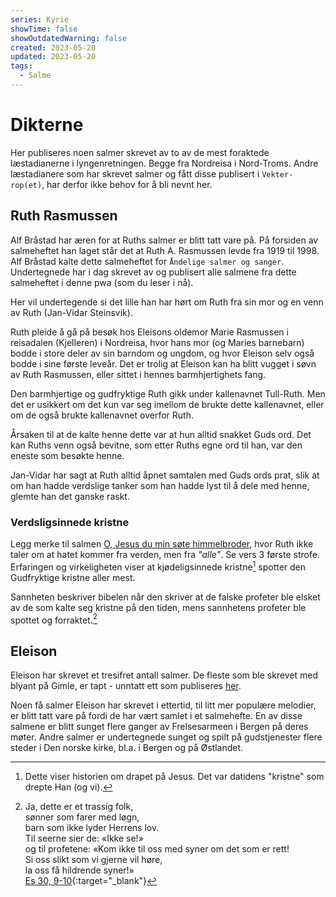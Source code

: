 ```yaml
---
series: Kyrie
showTime: false
showOutdatedWarning: false
created: 2023-05-20
updated: 2023-05-20
tags:
  - Salme
---
```


# Dikterne
Her publiseres noen salmer skrevet av to av de mest foraktede læstadianerne i lyngenretningen. Begge fra Nordreisa i Nord-Troms. Andre læstadianere som har skrevet salmer og fått disse publisert i `Vekter-rop(et)`, har derfor ikke behov for å bli nevnt her.

## Ruth Rasmussen
Alf Bråstad har æren for at Ruths salmer er blitt tatt vare på. På forsiden av salmeheftet han laget står det at Ruth A. Rasmussen levde fra 1919 til 1998. Alf Bråstad kalte dette salmeheftet for `Åndelige salmer og sanger`. Undertegnede har i dag skrevet av og publisert alle salmene fra dette salmeheftet i denne pwa (som du leser i nå).

Her vil undertegende si det lille han har hørt om Ruth fra sin mor og en venn av Ruth (Jan-Vidar Steinsvik).

Ruth pleide å gå på besøk hos Eleisons oldemor Marie Rasmussen i reisadalen (Kjelleren) i Nordreisa, hvor hans mor (og Maries barnebarn) bodde i store deler av sin barndom og ungdom, og hvor Eleison selv også bodde i sine første leveår. Det er trolig at Eleison kan ha blitt vugget i søvn av Ruth Rasmussen, eller sittet i hennes barmhjertighets fang.

Den barmhjertige og gudfryktige Ruth gikk under kallenavnet Tull-Ruth. Men det er usikkert om det kun var seg imellom de brukte dette kallenavnet, eller om de også brukte kallenavnet overfor Ruth.

Årsaken til at de kalte henne dette var at hun alltid snakket Guds ord. Det kan Ruths venn også bevitne, som etter Ruths egne ord til han, var den eneste som besøkte henne.

Jan-Vidar har sagt at Ruth alltid åpnet samtalen med Guds ords prat, slik at om han hadde verdslige tanker som han hadde lyst til å dele med henne, glemte han det ganske raskt.

### Verdsligsinnede kristne
Legg merke til salmen [O, Jesus du min søte himmelbroder](/article/salmer/tull-ruth/o-jesus-du-min-sote-himmelbroder), hvor Ruth ikke taler om at hatet kommer fra verden, men fra _"alle"_. Se vers 3 første strofe. Erfaringen og virkeligheten viser at kjødeligsinnede kristne[^1] spotter den Gudfryktige kristne aller mest.

Sannheten beskriver bibelen når den skriver at de falske profeter ble elsket av de som kalte seg kristne på den tiden, mens sannhetens profeter ble spottet og forraktet.[^2]

## Eleison
Eleison har skrevet et tresifret antall salmer. De fleste som ble skrevet med blyant på Gimle, er tapt - unntatt ett som publiseres [her](/article/salmer/kyrie/aa-min-kjaerlighet-og-glede).

Noen få salmer Eleison har skrevet i ettertid, til litt mer populære melodier, er blitt tatt vare på fordi de har vært samlet i et salmehefte. En av disse salmene er blitt sunget flere ganger av Frelsesarmeen i Bergen på deres møter. Andre salmer er undertegnede sunget og spilt på gudstjenester flere steder i Den norske kirke, bl.a. i Bergen og på Østlandet.

[^1]: Dette viser historien om drapet på Jesus. Det var datidens "kristne" som drepte Han (og vi).

[^2]: Ja, dette er et trassig folk,  
  sønner som farer med løgn,  
  barn som ikke lyder Herrens lov.  
  Til seerne sier de: «Ikke se!»  
  og til profetene: «Kom ikke til oss med syner om det som er rett!  
  Si oss slikt som vi gjerne vil høre,  
  la oss få hildrende syner!»  
  [Es 30, 9-10](https://no.bibelsite.com/isaiah/30-10.htm){:target="_blank"}